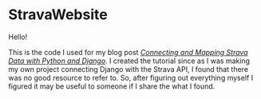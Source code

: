 # StravaWebsite
Hello! 

This is the code I used for my blog post [*Connecting and Mapping Strava Data with Python and Django*](https://betterprogramming.pub/connecting-and-mapping-strava-data-with-python-and-django-41456b874f3b). I created the 
tutorial since as I was making my own project connecting Django with the Strava API, I found that there was no good 
resource to refer to. So, after figuring out everything myself I figured it may be useful to someone if I share the 
what I found.
